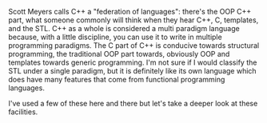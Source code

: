 Scott Meyers calls C++ a "federation of languages": there's the OOP C++ part, what someone commonly will think when they hear C++, C, templates, and the STL. 
C++ as a whole is considered a multi paradigm language because, with a little discipline, you can use it to write in multiple programming paradigms. 
The C part of C++ is conducive towards structural programming, the traditional OOP part towards, obviously OOP and templates towards generic programming. 
I'm not sure if I would classify the STL under a single paradigm, but it is definitely like its own language which does have many features that come from functional programming languages.

I've used a few of these here and there but let's take a deeper look at these facilities.